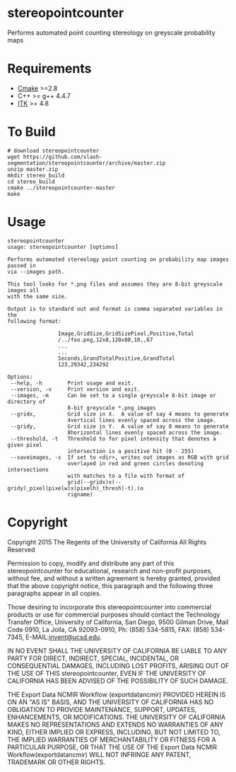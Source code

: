 [cmake]: http://www.cmake.org/
[itk]: http://www.itk.org/

# stereopointcounter
Performs automated point counting stereology on greyscale probability maps

Requirements
============

* [Cmake][cmake] >=2.8
* C++ >= g++ 4.4.7
* [ITK][itk] >= 4.8 

To Build
========

    # download stereopointcounter
    wget https://github.com/slash-segmentation/stereopointcounter/archive/master.zip
    unzip master.zip
    mkdir stereo_build
    cd stereo_build
    cmake ../stereopointcounter-master
    make

Usage
=====
    stereopointcounter
    usage: stereopointcounter [options]

    Performs automated stereology point counting on probability map images passed in
    via --images path. 

    This tool looks for *.png files and assumes they are 8-bit greyscale images all
    with the same size.

    Output is to standard out and format is comma separated variables in the
    following format:

                    Image,GridSize,GridSizePixel,Positive,Total
                    /../foo.png,12x8,120x80,10,,67
                    ...
                    ...
                    Seconds,GrandTotalPositive,GrandTotal
                    123,29342,234292

    Options:
     --help, -h        Print usage and exit.
     --version, -v     Print version and exit.
     --images, -m      Can be set to a single greyscale 8-bit image or directory of
                       8-bit greyscale *.png images
     --gridx,          Grid size in X.  A value of say 4 means to generate
                       4vertical lines evenly spaced across the image.
     --gridy,          Grid size in Y.  A value of say 8 means to generate
                       8horizontal lines evenly spaced across the image.
     --threshold, -t   Threshold to for pixel intensity that denotes a given pixel
                       intersection is a positive hit (0 - 255)
     --saveimages, -s  If set to <dir>, writes out images as RGB with grid
                       overlayed in red and green circles denoting intersections
                       with matches to a file with format of
                       grid(--gridx)x(--gridy)_pixel(pixelw)x(pixelh)_thresh(-t).(o
                       rigname)


    
Copyright
=========

Copyright 2015 The Regents of the University of California All Rights Reserved

Permission to copy, modify and distribute any part of this stereopointcounter for educational, research and non-profit purposes, without fee, and without a written agreement is hereby granted, provided that the above copyright notice, this paragraph and the following three paragraphs appear in all copies.

Those desiring to incorporate this stereopointcounter into commercial products or use for commercial purposes should contact the Technology Transfer Office, University of California, San Diego, 9500 Gilman Drive, Mail Code 0910, La Jolla, CA 92093-0910, Ph: (858) 534-5815, FAX: (858) 534-7345, E-MAIL:invent@ucsd.edu.

IN NO EVENT SHALL THE UNIVERSITY OF CALIFORNIA BE LIABLE TO ANY PARTY FOR DIRECT, INDIRECT, SPECIAL, INCIDENTAL, OR CONSEQUENTIAL DAMAGES, INCLUDING LOST PROFITS, ARISING OUT OF THE USE OF THIS stereopointcounter, EVEN IF THE UNIVERSITY OF CALIFORNIA HAS BEEN ADVISED OF THE POSSIBILITY OF SUCH DAMAGE.

THE Export Data NCMIR Workflow (exportdatancmir) PROVIDED HEREIN IS ON AN "AS IS" BASIS, AND THE UNIVERSITY OF CALIFORNIA HAS NO OBLIGATION TO PROVIDE MAINTENANCE, SUPPORT, UPDATES, ENHANCEMENTS, OR MODIFICATIONS.  THE UNIVERSITY OF CALIFORNIA MAKES NO REPRESENTATIONS AND EXTENDS NO WARRANTIES OF ANY KIND, EITHER IMPLIED OR EXPRESS, INCLUDING, BUT NOT LIMITED TO, THE IMPLIED WARRANTIES OF MERCHANTABILITY OR FITNESS FOR A PARTICULAR PURPOSE, OR THAT THE USE OF THE Export Data NCMIR Workflow(exportdatancmir) WILL NOT INFRINGE ANY PATENT, TRADEMARK OR OTHER RIGHTS.

